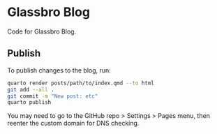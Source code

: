# Glassbro Blog

Code for Glassbro Blog.

## Publish

To publish changes to the blog, run:

``` sh
quarto render posts/path/to/index.qmd --to html
git add --all .
git commit -m "New post: etc"
quarto publish
```

You may need to go to the GitHub repo > Settings > Pages menu, then reenter the custom domain for DNS checking.
